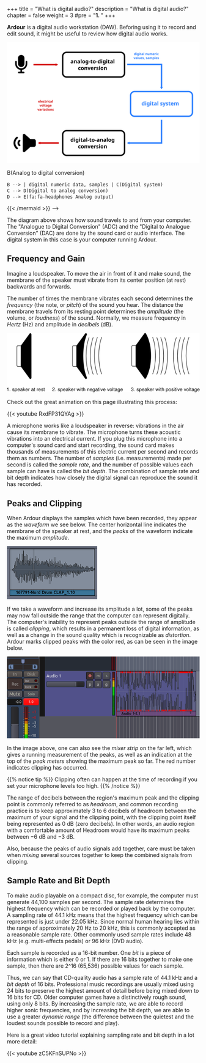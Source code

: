 +++
title = "What is digital audio?"
description = "What is digital audio?"
chapter = false
weight = 3
#pre = "<b>1. </b>"
+++

**Ardour** is a digital audio workstation (DAW). Beforing using it to record and
edit sound, it might be useful to review how digital audio works.

![analogue-digital](en/adc-dac.svg)

<!-- {{<mermaid align="center">}}
graph TD;
    A(fa:fa-microphone Analog input) --> B(Analog to digital conversion)
    B --> | digital numeric data, samples | C(Digital system)
    C --> D(Digital to analog conversion)
    D --> E(fa:fa-headphones Analog output)
{{< /mermaid >}} -->

The diagram above shows how sound travels to and from your computer. The
"Analogue to Digital Conversion" (ADC) and the "Digital to Analogue
Conversion" (DAC) are done by the sound card or audio interface. The digital
system in this case is your computer running Ardour.

## Frequency and Gain

Imagine a loudspeaker. To move the air in front of it and make sound,
the membrane of the speaker must vibrate from its center position (at
rest) backwards and forwards.

The number of times the membrane vibrates each second determines the
_frequency_ (the note, or _pitch_) of the sound you hear. The distance the 
membrane travels from its resting point determines the _amplitude_ (the volume,
or _loudness_) of the sound. Normally, we measure frequency in _Hertz_ (Hz) and
amplitude in _decibels_ (dB).

![speaker](en/Ardour4_Digital_Audio_2.png)

Check out the great animation on this page illustrating this process:

{{< youtube RxdFP31QYAg >}}

A microphone works like a loudspeaker in reverse: vibrations in the air cause
its membrane to vibrate. The microphone turns these acoustic vibrations into
an electrical current. If you plug this microphone into a computer's sound
card and start recording, the sound card makes thousands of measurements of
this electric current per second and records them as numbers. The number of
_samples_ (i.e. measurements) made per second is called the _sample rate_, and
the number of possible values each sample can have is called the _bit depth_.
The combination of sample rate and bit depth indicates how closely the digital
signal can reproduce the sound it has recorded.

## Peaks and Clipping

When Ardour displays the samples which have been recorded, they appear as the
_waveform_ we see below. The center horizontal line indicates the membrane of
the speaker at rest, and the _peaks_ of the waveform indicate the maximum
_amplitude_.

![waveform](en/Ardour4_Digital_Audio_Waveform.png)

If we take a waveform and increase its amplitude a lot, some of the peaks may now fall outside the range that the computer can represent digitally. The computer's inability to represent peaks outside the range of amplitude is called _clipping_, which results in a permanent loss of digital information, 
as well as a change in the sound quality which is recognizable as
_distortion_. Ardour marks clipped peaks with the color red, as can be seen in
the image below.

![clipping](en/Ardour4_Digital_Audio_Clipping2.png)

In the image above, one can also see the _mixer strip_ on the far left,
which gives a running measurement of the peaks, as well as an indication
at the top of the _peak meters_ showing the maximum peak so far. The red number indicates clipping has occurred.

{{% notice tip %}}
Clipping often can happen at the time of recording if you set your microphone levels too high.
{{% /notice %}}

The range of decibels between the region's maximum peak and the clipping point
is commonly referred to as _headroom_, and common recording practice is to
keep approximately 3 to 6 decibels of headroom between the maximum of your
signal and the clipping point, with the clipping point itself being
represented as 0 dB (zero decibels). In other words, an audio region with a
comfortable amount of Headroom would have its maximum peaks between −6 dB and
−3 dB.

Also, because the peaks of audio signals add together, care must be taken when
_mixing_ several sources together to keep the combined signals from clipping.

## Sample Rate and Bit Depth

To make audio playable on a compact disc, for example, the computer must
generate 44,100 samples per second. The sample rate determines the highest
frequency which can be recorded or played back by the computer. A sampling
rate of 44.1 kHz means that the highest frequency which can be represented is
just under 22.05 kHz. Since normal human hearing lies within the range of
approximately 20 Hz to 20 kHz, this is commonly accepted as a reasonable
sample rate. Other commonly used sample rates include 48 kHz (e.g.
multi-effects pedals) or 96 kHz (DVD audio).

Each sample is recorded as a 16-bit number. One _bit_ is a piece of
information which is either 0 or 1. If there are 16 bits together to make one
sample, then there are 2^16 (65,536) possible values for each sample.

Thus, we can say that CD-quality audio has a sample rate of 44.1 kHz and
a _bit depth_ of 16 bits. Professional music recordings are usually mixed
using 24 bits to preserve the highest amount of detail before being mixed down
to 16 bits for CD. Older computer games have a distinctively rough sound,
using only 8 bits. By increasing the sample rate, we are able to record higher
sonic frequencies, and by increasing the bit depth, we are able to use a
greater _dynamic range_ (the difference between the quietest and the loudest
sounds possible to record and play).

Here is a great video tutorial explaining sampling rate and bit depth in a lot
more detail:

{{< youtube zC5KFnSUPNo >}}
